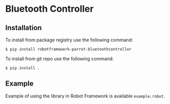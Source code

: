 # Bluetooth Controller

## Installation

To install from package registry use the following command:

```
$ pip install robotframework-parrot-bluetoothcontroller
```

To install from git repo use the following command:

```
$ pip install .
```

## Example

Example of using the library in Robot Framework is available `example.robot`.